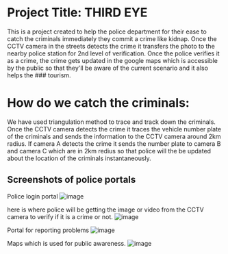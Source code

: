 # Project Title: THIRD EYE
This is a project created to help the police department for their ease to catch the criminals immediately they commit a crime like kidnap.
Once the CCTV camera in the streets detects the crime it transfers the photo to the nearby police station for 2nd level of verification.
Once the police verifies it as a crime, the crime gets updated in the google maps which is accessible by the public so that they'll be 
aware of the current scenario and it also helps the ### tourism. 

# How do we catch the criminals:
We have used triangulation method to trace and track down the criminals.
Once the CCTV camera detects the crime it traces the vehicle number plate of the criminals and sends the information to the CCTV camera around 2km radius.
If camera A detects the crime it sends the number plate to camera B and camera C which are in 2km redius so that police will the be updated about the location
of the criminals instantaneously.

## Screenshots of police portals
Police login portal
![image](https://user-images.githubusercontent.com/104610103/198844205-1076af56-7209-443a-b209-94c7e285a5c1.png)

here is where police will be getting the image or video from the CCTV camera to verify if it is a crime or not.
![image](https://user-images.githubusercontent.com/104610103/198844217-95e933a9-5d55-4b2a-93a6-78a9ae021075.png)

Portal for reporting problems
![image](https://user-images.githubusercontent.com/104610103/198844277-ee7c3e09-bcbd-464d-a099-6f2ab0d7b531.png)

Maps which is used for public awareness.
![image](https://user-images.githubusercontent.com/104610103/198844290-91afd808-04d8-4b3e-8490-ca34437a2432.png)

